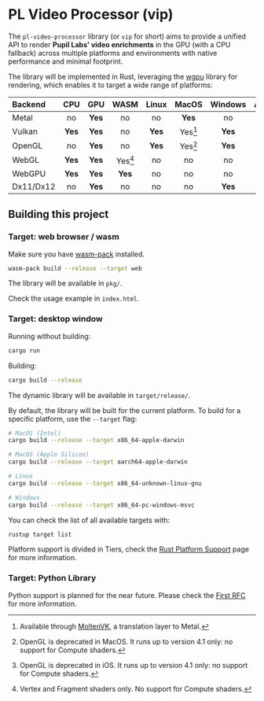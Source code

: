 # PL Video Processor (vip)

The `pl-video-processor` library (or `vip` for short) aims to provide a unified API
to render **Pupil Labs' video enrichments** in the GPU (with a CPU fallback) across
multiple platforms and environments with native performance and minimal footprint.

The library will be implemented in Rust,
leveraging the [wgpu](https://github.com/gfx-rs/wgpu) library for rendering,
which enables it to target a wide range of platforms:

| Backend   |   CPU   |   GPU   |  WASM   |  Linux  |  MacOS  | Windows | Android |   iOS   |
| :-------- | :-----: | :-----: | :-----: | :-----: | :-----: | :-----: | :-----: | :-----: |
| Metal     |   no    | **Yes** |   no    |   no    | **Yes** |   no    |   no    | **Yes** |
| Vulkan    | **Yes** | **Yes** |   no    | **Yes** | Yes[^2] | **Yes** | **Yes** | **Yes** |
| OpenGL    |   no    | **Yes** |   no    | **Yes** | Yes[^3] | **Yes** | **Yes** | Yes[^4] |
| WebGL     | **Yes** | **Yes** | Yes[^1] |   no    |   no    |   no    |   no    |   no    |
| WebGPU    | **Yes** | **Yes** | **Yes** |   no    |   no    |   no    |   no    |   no    |
| Dx11/Dx12 |   no    | **Yes** |   no    |   no    |   no    | **Yes** |   no    |   no    |

[^1]: Vertex and Fragment shaders only. No support for Compute shaders.
[^2]: Available through [MoltenVK](https://github.com/KhronosGroup/MoltenVK), a translation layer to Metal.
[^3]: OpenGL is deprecated in MacOS. It runs up to version 4.1 only: no support for Compute shaders.
[^4]: OpenGL is deprecated in iOS. It runs up to version 4.1 only: no support for Compute shaders.

## Building this project

### Target: web browser / wasm

Make sure you have [wasm-pack](https://rustwasm.github.io/wasm-pack/installer) installed.

```bash
wasm-pack build --release --target web
```

The library will be available in `pkg/`.

Check the usage example in `index.html`.

### Target: desktop window

Running without building:

```bash
cargo run
```

Building:

```bash
cargo build --release
```

The dynamic library will be available in `target/release/`.

By default, the library will be built for the current platform. To build for a specific platform, use the `--target` flag:

```bash
# MacOS (Intel)
cargo build --release --target x86_64-apple-darwin

# MacOS (Apple Silicon)
cargo build --release --target aarch64-apple-darwin

# Linux
cargo build --release --target x86_64-unknown-linux-gnu

# Windows
cargo build --release --target x86_64-pc-windows-msvc
```

You can check the list of all available targets with:

```bash
rustup target list
```

Platform support is divided in Tiers, check the [Rust Platform Support](https://doc.rust-lang.org/nightly/rustc/platform-support.html) page for more information.

### Target: Python Library

Python support is planned for the near future. Please check the [First RFC](./rfc/0001-pl-video-processor-proposal.md) for more information.
